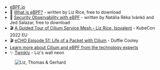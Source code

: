 - [eBPF.io](https://ebpf.io/)
- 📘 [What is eBPF?](https://isovalent.com/ebpf/) - written by Liz Rice, free to download
- 📕 [Security Observability with eBPF](https://isovalent.com/ebpf-security/) - written by Natália Réka Ivánkó and Jed Salazar, free to download
- 🎬 [A Guided Tour of Cilium Service Mesh - Liz Rice, Isovalent](https://www.youtube.com/watch?v=e10kDBEsZw4) - KubeCon 2022 EU
- 🎬 [eCHO Episode 51: Life of a Packet with Cilium](https://www.youtube.com/watch?v=0BKU6avwS98) - Duffie Cooley
- [Learn more about Cilium and eBPF from the technology experts](https://isovalent.com/resources/)
- ✨ [Twinkly](https://www.twinkly.com/products/flex-multicolor-2-meter/) - Liz's wall neon

<figure class="richtext-figure richtext-figure--full">
  <img src="https://changelog-assets.s3.amazonaws.com/shipit/shipit-67--liz-and-thomas.jpg" alt="Liz, Thomas & Gerhard" loading="lazy">
</figure>